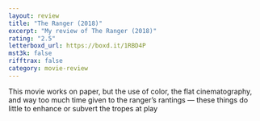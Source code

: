 ```yaml
---
layout: review
title: "The Ranger (2018)"
excerpt: "My review of The Ranger (2018)"
rating: "2.5"
letterboxd_url: https://boxd.it/1RBD4P
mst3k: false
rifftrax: false
category: movie-review
---
```


This movie works on paper, but the use of color, the flat cinematography, and way too much time given to the ranger’s rantings — these things do little to enhance or subvert the tropes at play
